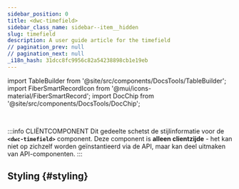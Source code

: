 ```yaml
---
sidebar_position: 0
title: <dwc-timefield>
sidebar_class_name: sidebar--item__hidden
slug: timefield
description: A user guide article for the timefield
// pagination_prev: null
// pagination_next: null
_i18n_hash: 31dcc8fc9956c82a54238898cb1e19eb
---
```

import TableBuilder from '@site/src/components/DocsTools/TableBuilder';
import FiberSmartRecordIcon from '@mui/icons-material/FiberSmartRecord';
import DocChip from '@site/src/components/DocsTools/DocChip';

<DocChip chip='shadow' />

<br />

:::info CLIËNTCOMPONENT
Dit gedeelte schetst de stijlinformatie voor de **`<dwc-timefield>`** component. Deze component is **alleen clientzijde** - het kan niet op zichzelf worden geïnstantieerd via de API, maar kan deel uitmaken van API-componenten.
:::

## Styling {#styling}

<TableBuilder name="dwc-timefield" clientComponent />
